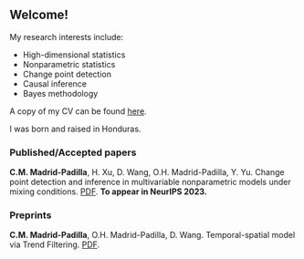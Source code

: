 ## Welcome!



My  research interests include:
- High-dimensional statistics
- Nonparametric  statistics
- Change point detection
- Causal inference
- Bayes methodology

A copy of my CV  can be found [here](https://github.com/cmadridp/cmadridp.github.io/blob/main/cv_carlos_madrid.pdf).

I was  born  and raised in Honduras.



### Published/Accepted papers

**C.M. Madrid-Padilla**, H. Xu, D. Wang, O.H.  Madrid-Padilla, Y. Yu. Change point detection and inference in multivariable
nonparametric models under mixing conditions.
[PDF](https://arxiv.org/pdf/2301.11491.pdf). **To appear in NeurIPS 2023.**




### Preprints

**C.M. Madrid-Padilla**, O.H.  Madrid-Padilla, D. Wang. Temporal-spatial model via Trend Filtering. 
[PDF](https://aps.arxiv.org/pdf/2308.16172.pdf).



